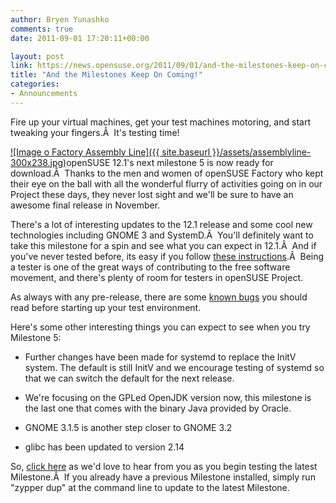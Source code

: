 ```yaml
---
author: Bryen Yunashko
comments: true
date: 2011-09-01 17:20:11+00:00

layout: post
link: https://news.opensuse.org/2011/09/01/and-the-milestones-keep-on-coming/
title: "And the Milestones Keep On Coming!"
categories:
- Announcements
---
```

Fire up your virtual machines, get your test machines motoring, and start tweaking your fingers.Â  It's testing time!

[![Image o Factory Assembly Line]({{ site.baseurl }}/assets/assemblyline-300x238.jpg)](https://news.opensuse.org/2011/09/01/and-the-milestones-keep-on-coming/assemblyline/)openSUSE 12.1's next milestone 5 is now ready for download.Â  Thanks to the men and women of openSUSE Factory who kept their eye on the ball with all the wonderful flurry of activities going on in our Project these days, they never lost sight and we'll be sure to have an awesome final release in November.

There's a lot of interesting updates to the 12.1 release and some cool new technologies including GNOME 3 and SystemD.Â  You'll definitely want to take this milestone for a spin and see what you can expect in 12.1.Â  And if you've never tested before, its easy if you follow [these instructions](http://en.opensuse.org/VirtualBox).Â  Being a tester is one of the great ways of contributing to the free software movement, and there's plenty of room for testers in openSUSE Project.

As always with any pre-release, there are some [known bugs](http://en.opensuse.org/openSUSE:Most_annoying_bugs_12.1_dev) you should read before starting up your test environment.

Here's some other interesting things you can expect to see when you try Milestone 5:



	
  * Further changes have been made for systemd to replace the InitV system. The default is still InitV and we encourage testing of systemd so that we can switch the default for the next release.

	
  * We're focusing on the GPLed OpenJDK version now, this milestone is the last one that comes with the binary Java provided by Oracle.

	
  * GNOME 3.1.5 is another step closer to GNOME 3.2

	
  * glibc has been updated to version 2.14


So, [click here](http://software.opensuse.org/developer/en) as we'd love to hear from you as you begin testing the latest Milestone.Â  If you already have a previous Milestone installed, simply run "zypper dup" at the command line to update to the latest Milestone.		

